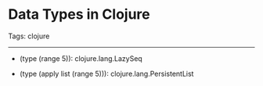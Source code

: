 # Data Types in Clojure
Tags: clojure

------

* (type (range 5)): clojure.lang.LazySeq

* (type (apply list (range 5))): clojure.lang.PersistentList
